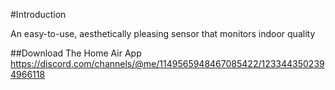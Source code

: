 #Introduction

An easy-to-use, aesthetically pleasing sensor that monitors indoor quality

##Download The Home Air App
https://discord.com/channels/@me/1149565948467085422/1233443502394966118